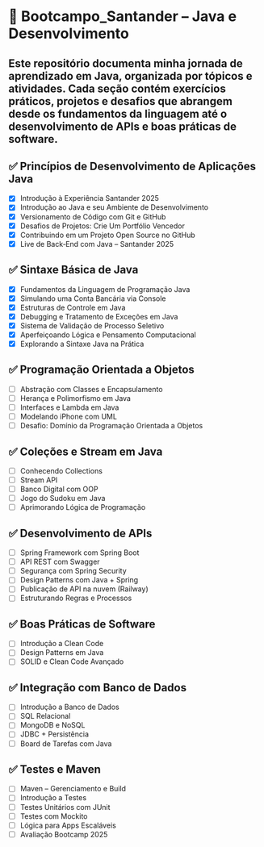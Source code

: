 # 📘 Bootcampo_Santander – Java e Desenvolvimento

## Este repositório documenta minha jornada de aprendizado em Java, organizada por tópicos e atividades. Cada seção contém exercícios práticos, projetos e desafios que abrangem desde os fundamentos da linguagem até o desenvolvimento de APIs e boas práticas de software.

## ✅ Princípios de Desenvolvimento de Aplicações Java
- [x] Introdução à Experiência Santander 2025
- [x] Introdução ao Java e seu Ambiente de Desenvolvimento
- [x] Versionamento de Código com Git e GitHub
- [x] Desafios de Projetos: Crie Um Portfólio Vencedor
- [x] Contribuindo em um Projeto Open Source no GitHub
- [x] Live de Back‑End com Java – Santander 2025

## ✅ Sintaxe Básica de Java
- [x] Fundamentos da Linguagem de Programação Java
- [x] Simulando uma Conta Bancária via Console
- [x] Estruturas de Controle em Java
- [x] Debugging e Tratamento de Exceções em Java
- [x] Sistema de Validação de Processo Seletivo
- [x] Aperfeiçoando Lógica e Pensamento Computacional
- [x] Explorando a Sintaxe Java na Prática

## ✅ Programação Orientada a Objetos
- [ ] Abstração com Classes e Encapsulamento
- [ ] Herança e Polimorfismo em Java
- [ ] Interfaces e Lambda em Java
- [ ] Modelando iPhone com UML
- [ ] Desafio: Domínio da Programação Orientada a Objetos

## ✅ Coleções e Stream em Java
- [ ] Conhecendo Collections
- [ ] Stream API
- [ ] Banco Digital com OOP
- [ ] Jogo do Sudoku em Java
- [ ] Aprimorando Lógica de Programação

## ✅ Desenvolvimento de APIs
- [ ] Spring Framework com Spring Boot
- [ ] API REST com Swagger
- [ ] Segurança com Spring Security
- [ ] Design Patterns com Java + Spring
- [ ] Publicação de API na nuvem (Railway)
- [ ] Estruturando Regras e Processos

## ✅ Boas Práticas de Software
- [ ] Introdução a Clean Code
- [ ] Design Patterns em Java
- [ ] SOLID e Clean Code Avançado

## ✅ Integração com Banco de Dados
- [ ] Introdução a Banco de Dados
- [ ] SQL Relacional
- [ ] MongoDB e NoSQL
- [ ] JDBC + Persistência
- [ ] Board de Tarefas com Java

## ✅ Testes e Maven
- [ ] Maven – Gerenciamento e Build
- [ ] Introdução a Testes
- [ ] Testes Unitários com JUnit
- [ ] Testes com Mockito
- [ ] Lógica para Apps Escaláveis
- [ ] Avaliação Bootcamp 2025
